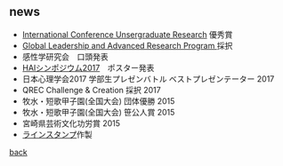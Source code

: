 ## news

- [International Conference Unsergraduate Research](https://www.icurportal.com/) 優秀賞
- [Global Leadership and Advanced Research Program ](https://www.monash.edu/curie/glarp) 採択
- 感性学研究会　口頭発表
- [HAIシンポジウム2017](http://hai-conference.net/symp2017/)　ポスター発表
- 日本心理学会2017 学部生プレゼンバトル ベストプレゼンテーター 2017
- QREC Challenge & Creation 採択 2017
- 牧水・短歌甲子園(全国大会) 団体優勝 2015
- 牧水・短歌甲子園(全国大会) 笹公人賞 2015
- 宮崎県芸術文化功労賞 2015
- [ラインスタンプ](https://store.line.me/stickershop/product/1362392)作製

[back](./)

